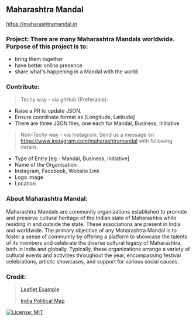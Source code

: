 ## Maharashtra Mandal
https://maharashtramandal.in

### Project: There are many Maharashtra Mandals worldwide. Purpose of this project is to:
* bring them together
* have better online presence
* share what's happening in a Mandal with the world

### Contribute: 
>Techy way - via gitHub (Preferable):
* Raise a PR to update JSON. 
* Ensure coordinate format as [Longitude, Latitude]
* There are three JSON files, one each for Mandal, Business, Initiative 
>Non-Techy way - via Instagram: Send us a message on https://www.instagram.com/maharashtramandal with following details.
* Type of Entry [eg  - Mandal,  Business, Initiative]
* Name of the Organisation
* Instagram, Facebook, Website Link
* Logo image
* Location

### About Maharashtra Mandal:
Maharashtra Mandals are community organizations established to promote and preserve cultural heritage of the Indian state of Maharashtra while residing in and outside the state. These associations are present in India and worldwide. The primary objective of any Maharashtra Mandal is to foster a sense of community by offering a platform to showcase the talents of its members and celebrate the diverse cultural legacy of Maharashtra, both in India and globally. Typically, these organizations arrange a variety of cultural events and activities throughout the year, encompassing festival celebrations, artistic showcases, and support for various social causes.

### Credit:
>[Leaflet Example](https://github.com/tomickigrzegorz/leaflet-examples) 
>
>[India Political Map](https://www.epidemiology.tech/photography/india-gis-map-with-leaflet/) 
>
[![License: MIT](https://img.shields.io/badge/License-MIT-blue.svg)](https://opensource.org/licenses/MIT)
